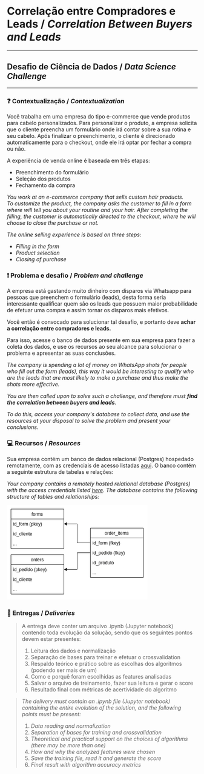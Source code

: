 # Correlação entre Compradores e Leads / *Correlation Between Buyers and Leads*

***

## Desafio de Ciência de Dados / *Data Science Challenge*

***

### :question: Contextualização / *Contextualization*

Você trabalha em uma empresa do tipo e-commerce que vende produtos para cabelo personalizados.
Para personalizar o produto, a empresa solicita que o cliente preencha um formulário onde
irá contar sobre a sua rotina e seu cabelo. Após finalizar o preenchimento, o cliente é
direcionado automaticamente para o checkout, onde ele irá optar por fechar a compra ou não.

A experiência de venda online é baseada em três etapas:
- Preenchimento do formulário
- Seleção dos produtos
- Fechamento da compra

*You work at an e-commerce company that sells custom hair products.  
To customize the product, the company asks the customer to fill in a form where
will tell you about your routine and your hair. After completing the filling, the customer is
automatically directed to the checkout, where he will choose to close the purchase or not.*

*The online selling experience is based on three steps:*
- *Filling in the form*
- *Product selection*
- *Closing of purchase*


### :exclamation: Problema e desafio / *Problem and challenge*

A empresa está gastando muito dinheiro com disparos via Whatsapp para pessoas que preenchem o formulário (leads), 
desta forma seria interessante qualificar quem são os leads que possuem maior probabilidade de efetuar uma compra
e assim tornar os disparos mais efetivos.

Você então é convocado para solucionar tal desafio, e portanto deve **achar a correlação entre compradores e leads.**

Para isso, acesse o banco de dados presente em sua empresa para fazer a coleta dos dados, e use os recursos ao seu alcance para solucionar o problema e apresentar as suas conclusões.


*The company is spending a lot of money on WhatsApp shots for people who fill out the form (leads),
this way it would be interesting to qualify who are the leads that are most likely to make a purchase
and thus make the shots more effective.*

*You are then called upon to solve such a challenge, and therefore must **find the correlation between buyers and leads**.*

*To do this, access your company's database to collect data, and use the resources at your disposal to solve the problem and present your conclusions.*


### :computer: Recursos / *Resources*

Sua empresa contém um banco de dados relacional (Postgres) hospedado remotamente, com as credenciais de acesso listadas [aqui](db_access.txt). O banco contém a seguinte estrutura de tabelas e relações:

*Your company contains a remotely hosted relational database (Postgres) with the access credentials listed [here](db_access.txt). The database contains the following structure of tables and relationships:*

![Database Structure](images/db-uml.png 'Database Structure')


### :rocket: Entregas / *Deliveries*

> A entrega deve conter um arquivo .ipynb (Jupyter notebook) contendo toda evolução da solução, sendo que os seguintes pontos devem estar presentes:
> 1. Leitura dos dados e normalização
> 1. Separação de bases para treinar e efetuar o crossvalidation
> 1. Respaldo teórico e prático sobre as escolhas dos algoritmos (podendo ser mais de um)
> 1. Como e porquê foram escolhidas as features analisadas
> 1. Salvar o arquivo de treinamento, fazer sua leitura e gerar o score
> 1. Resultado final com métricas de acertividade do algoritmo

> *The delivery must contain an .ipynb file (Jupyter notebook) containing the entire evolution of the solution, and the following points must be present:*
> 1. *Data reading and normalization*
> 1. *Separation of bases for training and crossvalidation*
> 1. *Theoretical and practical support on the choices of algorithms (there may be more than one)*
> 1. *How and why the analyzed features were chosen*
> 1. *Save the training file, read it and generate the score*
> 1. *Final result with algorithm accuracy metrics*
